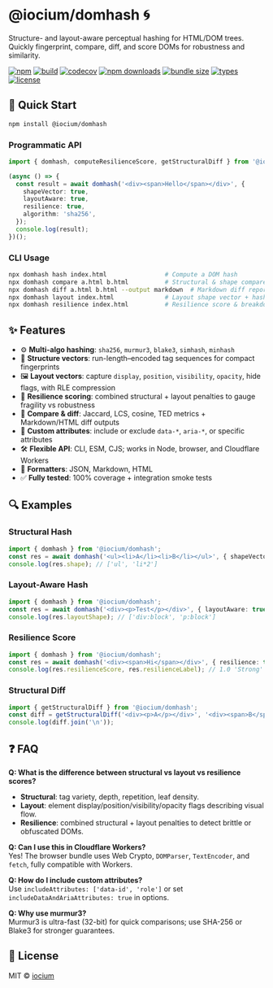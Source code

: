 # @iocium/domhash 🌀

Structure- and layout-aware perceptual hashing for HTML/DOM trees.
Quickly fingerprint, compare, diff, and score DOMs for robustness and similarity.

[![npm](https://img.shields.io/npm/v/@iocium/domhash)](https://www.npmjs.com/package/@iocium/domhash)
[![build](https://github.com/iocium/favicon-fetcher/actions/workflows/test.yml/badge.svg)](https://github.com/iocium/favicon-fetcher/actions/workflows/test.yml)
[![codecov](https://codecov.io/gh/iocium/favicon-fetcher/branch/main/graph/badge.svg)](https://codecov.io/gh/iocium/favicon-fetcher)
[![npm downloads](https://img.shields.io/npm/dm/@iocium/domhash)](https://www.npmjs.com/package/@iocium/domhash)
[![bundle size](https://img.shields.io/bundlephobia/minzip/@iocium/domhash)](https://bundlephobia.com/package/@iocium/domhash)
[![types](https://img.shields.io/npm/types/@iocium/domhash)](https://www.npmjs.com/package/@iocium/domhash)
[![license](https://img.shields.io/npm/l/@iocium/domhash)](https://github.com/iocium/favicon-fetcher/blob/main/LICENSE)

## 🚀 Quick Start

```bash
npm install @iocium/domhash
```

### Programmatic API

```ts
import { domhash, computeResilienceScore, getStructuralDiff } from '@iocium/domhash';

(async () => {
  const result = await domhash('<div><span>Hello</span></div>', {
    shapeVector: true,
    layoutAware: true,
    resilience: true,
    algorithm: 'sha256',
  });
  console.log(result);
})();
```

### CLI Usage

```bash
npx domhash hash index.html                # Compute a DOM hash
npx domhash compare a.html b.html          # Structural & shape compare
npx domhash diff a.html b.html --output markdown  # Markdown diff report
npx domhash layout index.html              # Layout shape vector + hash
npx domhash resilience index.html          # Resilience score & breakdown
```

## ✨ Features

- ⚙️ **Multi-algo hashing**: `sha256`, `murmur3`, `blake3`, `simhash`, `minhash`
- 📐 **Structure vectors**: run-length–encoded tag sequences for compact fingerprints
- 🖼 **Layout vectors**: capture `display`, `position`, `visibility`, `opacity`, hide flags, with RLE compression
- 💪 **Resilience scoring**: combined structural + layout penalties to gauge fragility vs robustness
- 🔄 **Compare & diff**: Jaccard, LCS, cosine, TED metrics + Markdown/HTML diff outputs
- 🔧 **Custom attributes**: include or exclude `data-*`, `aria-*`, or specific attributes
- 🛠 **Flexible API**: CLI, ESM, CJS; works in Node, browser, and Cloudflare Workers
- 🎨 **Formatters**: JSON, Markdown, HTML
- ✅ **Fully tested**: 100% coverage + integration smoke tests

## 🔍 Examples

### Structural Hash

```ts
import { domhash } from '@iocium/domhash';
const res = await domhash('<ul><li>A</li><li>B</li></ul>', { shapeVector: true });
console.log(res.shape); // ['ul', 'li*2']
```

### Layout-Aware Hash

```ts
import { domhash } from '@iocium/domhash';
const res = await domhash('<div><p>Test</p></div>', { layoutAware: true });
console.log(res.layoutShape); // ['div:block', 'p:block']
```

### Resilience Score

```ts
import { domhash } from '@iocium/domhash';
const res = await domhash('<div><span>Hi</span></div>', { resilience: true });
console.log(res.resilienceScore, res.resilienceLabel); // 1.0 'Strong'
```

### Structural Diff

```ts
import { getStructuralDiff } from '@iocium/domhash';
const diff = getStructuralDiff('<div><p>A</p></div>', '<div><span>B</span></div>');
console.log(diff.join('\n'));
```

## ❓ FAQ

**Q: What is the difference between structural vs layout vs resilience scores?**
- **Structural**: tag variety, depth, repetition, leaf density.
- **Layout**: element display/position/visibility/opacity flags describing visual flow.
- **Resilience**: combined structural + layout penalties to detect brittle or obfuscated DOMs.

**Q: Can I use this in Cloudflare Workers?**  
Yes! The browser bundle uses Web Crypto, `DOMParser`, `TextEncoder`, and `fetch`, fully compatible with Workers.

**Q: How do I include custom attributes?**  
Use `includeAttributes: ['data-id', 'role']` or set `includeDataAndAriaAttributes: true` in options.

**Q: Why use murmur3?**  
Murmur3 is ultra-fast (32-bit) for quick comparisons; use SHA-256 or Blake3 for stronger guarantees.

## 📄 License

MIT © [iocium](https://github.com/iocium)